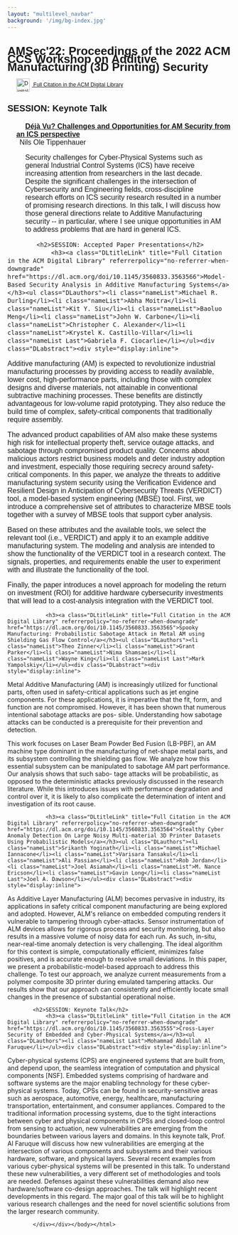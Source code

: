 ```yaml
---
layout: "multilevel_navbar"
background: '/img/bg-index.jpg'
---
```


<html xmlns:bkstg="http://www.atypon.com/backstage-ns" xmlns:urlutil="java:com.atypon.literatum.customization.UrlUtil" xmlns:pxje="java:com.atypon.frontend.services.impl.PassportXslJavaExtentions"><head><meta http-equiv="Content-Type" content="text/html; charset=UTF-8"><meta http-equiv="Content-Style-Type" content="text/css"><style type="text/css">
            #DLtoc {
            font: normal 12px/1.5em Arial, Helvetica, sans-serif;
            }

            #DLheader {
            }
            #DLheader h1 {
            font-size:26px;
            }

            #DLcontent {
            font-size:16px;
            }
            #DLcontent h2 {
            font-size:20px;
            margin-bottom:5px;
            }
            #DLcontent h3 {
            font-size:16px;
            padding-left:20px;
            margin-bottom:0px;
            }

            #DLcontent ul{
            margin-top:0px;
            margin-bottom:0px;
            }

            .DLauthors li{
            display: inline;
            list-style-type: none;
            padding-right: 5px;
            }

            .DLauthors li:after{
            content:",";
            }
            .DLauthors li.nameList.Last:after{
            content:"";
            }

            .DLabstract {
            padding-left:40px;
            padding-right:20px;
            display:block;
            }

            .DLformats li{
            display: inline;
            list-style-type: none;
            padding-right: 5px;
            }

            .DLformats li:after{
            content:",";
            }
            .DLformats li.formatList.Last:after{
            content:"";
            }

            .DLlogo {
            vertical-align:middle;
            padding-right:5px;
            border:none;
            }

            .DLcitLink {
            margin-left:20px;
            }

            .DLtitleLink {
            margin-left:20px;
            }

            .DLotherLink {
            margin-left:0px;
            }

</style><title>AMSec'22: Proceedings of the 2022 ACM CCS Workshop on Additive Manufacturing (3D Printing) Security</title></head><body><div id="DLtoc"><div id="DLheader"><h1>AMSec'22: Proceedings of the 2022 ACM CCS Workshop on Additive Manufacturing (3D Printing) Security</h1><a class="DLcitLink" title="Go to the ACM Digital Library for additional information about this proceeding" referrerpolicy="no-referrer-when-downgrade" href="https://dl.acm.org/doi/proceedings/10.1145/3560833"><img class="DLlogo" alt="Digital Library logo" height="30" src="https://dl.acm.org/specs/products/acm/releasedAssets/images/footer-logo1.png">
        Full Citation in the ACM Digital Library
    </a></div><div id="DLcontent"><h2>SESSION: Keynote Talk</h2>
                <h3><a class="DLtitleLink" title="Full Citation in the ACM Digital Library" referrerpolicy="no-referrer-when-downgrade" href="https://dl.acm.org/doi/10.1145/3560833.3563556">Déjà Vu? Challenges and Opportunities for AM Security from an ICS perspective</a></h3><ul class="DLauthors"><li class="nameList Last">Nils Ole Tippenhauer</li></ul><div class="DLabstract"><div style="display:inline">
<p>Security challenges for Cyber-Physical Systems such as general Industrial Control Systems (ICS) have receive increasing attention from researchers in the last decade. Despite the significant challenges in the intersection of Cybersecurity and Engineering fields, cross-discipline research efforts on ICS security research resulted in a number of promising research directions. In this talk, I will discuss how those general directions relate to Additive Manufacturing security -- in particular, where I see unique opportunities in AM to address problems that are hard in general ICS.</p>
</div></div>

            <h2>SESSION: Accepted Paper Presentations</h2>
                <h3><a class="DLtitleLink" title="Full Citation in the ACM Digital Library" referrerpolicy="no-referrer-when-downgrade" href="https://dl.acm.org/doi/10.1145/3560833.3563566">Model-Based Security Analysis in Additive Manufacturing Systems</a></h3><ul class="DLauthors"><li class="nameList">Michael R. Durling</li><li class="nameList">Abha Moitra</li><li class="nameList">Kit Y. Siu</li><li class="nameList">Baoluo Meng</li><li class="nameList">John W. Carbone</li><li class="nameList">Christopher C. Alexander</li><li class="nameList">Krystel K. Castillo-Villar</li><li class="nameList Last">Gabriela F. Ciocarlie</li></ul><div class="DLabstract"><div style="display:inline">
<p>Additive manufacturing (AM) is expected to revolutionize industrial manufacturing processes by providing access to readily available, lower cost, high-performance parts, including those with complex designs and diverse materials, not attainable in conventional subtractive machining processes. These benefits are distinctly advantageous for low-volume rapid prototyping. They also reduce the build time of complex, safety-critical components that traditionally require assembly.</p> <p>The advanced product capabilities of AM also make these systems high risk for intellectual property theft, service outage attacks, and sabotage through compromised product quality. Concerns about malicious actors restrict business models and deter industry adoption and investment, especially those requiring secrecy around safety-critical components. In this paper, we analyze the threats to additive manufacturing system security using the Verification Evidence and Resilient Design in Anticipation of Cybersecurity Threats (VERDICT) tool, a model-based system engineering (MBSE) tool. First, we introduce a comprehensive set of attributes to characterize MBSE tools together with a survey of MBSE tools that support cyber analysis.</p> <p>Based on these attributes and the available tools, we select the relevant tool (i.e., VERDICT) and apply it to an example additive manufacturing system. The modeling and analysis are intended to show the functionality of the VERDICT tool in a research context. The signals, properties, and requirements enable the user to experiment with and illustrate the functionality of the tool.</p> <p>Finally, the paper introduces a novel approach for modeling the return on investment (ROI) for additive hardware cybersecurity investments that will lead to a cost-analysis integration with the VERDICT tool.</p>
</div></div>


                <h3><a class="DLtitleLink" title="Full Citation in the ACM Digital Library" referrerpolicy="no-referrer-when-downgrade" href="https://dl.acm.org/doi/10.1145/3560833.3563565">Spooky Manufacturing: Probabilistic Sabotage Attack in Metal AM using Shielding Gas Flow Control</a></h3><ul class="DLauthors"><li class="nameList">Theo Zinner</li><li class="nameList">Grant Parker</li><li class="nameList">Nima Shamsaei</li><li class="nameList">Wayne King</li><li class="nameList Last">Mark Yampolskiy</li></ul><div class="DLabstract"><div style="display:inline">
<p>Metal Additive Manufacturing (AM) is increasingly utilized for functional parts, often used in safety-critical applications such as jet engine components. For these applications, it is imperative that the fit, form, and function are not compromised. However, it has been shown that numerous intentional sabotage attacks are pos- sible. Understanding how sabotage attacks can be conducted is a prerequisite for their prevention and detection.</p> <p>This work focuses on Laser Beam Powder Bed Fusion (LB-PBF), an AM machine type dominant in the manufacturing of net-shape metal parts, and its subsystem controlling the shielding gas flow. We analyze how this essential subsystem can be manipulated to sabotage AM part performance. Our analysis shows that such sabo- tage attacks will be probabilistic, as opposed to the deterministic attacks previously discussed in the research literature. While this introduces issues with performance degradation and control over it, it is likely to also complicate the determination of intent and investigation of its root cause.</p>
</div></div>


                <h3><a class="DLtitleLink" title="Full Citation in the ACM Digital Library" referrerpolicy="no-referrer-when-downgrade" href="https://dl.acm.org/doi/10.1145/3560833.3563564">Stealthy Cyber Anomaly Detection On Large Noisy Multi-material 3D Printer Datasets Using Probabilistic Models</a></h3><ul class="DLauthors"><li class="nameList">Srikanth Yoginath</li><li class="nameList">Michael Iannacone</li><li class="nameList">Varisara Tansakul</li><li class="nameList">Ali Passian</li><li class="nameList">Rob Jordan</li><li class="nameList">Joel Asiamah</li><li class="nameList">M. Nance Ericson</li><li class="nameList">Gavin Long</li><li class="nameList Last">Joel A. Dawson</li></ul><div class="DLabstract"><div style="display:inline">
<p>As Additive Layer Manufacturing (ALM) becomes pervasive in industry, its applications in safety critical component manufacturing are being explored and adopted. However, ALM's reliance on embedded computing renders it vulnerable to tampering through cyber-attacks. Sensor instrumentation of ALM devices allows for rigorous process and security monitoring, but also results in a massive volume of noisy data for each run. As such, in-situ, near-real-time anomaly detection is very challenging. The ideal algorithm for this context is simple, computationally efficient, minimizes false positives, and is accurate enough to resolve small deviations. In this paper, we present a probabilistic-model-based approach to address this challenge. To test our approach, we analyze current measurements from a polymer composite 3D printer during emulated tampering attacks. Our results show that our approach can consistently and efficiently locate small changes in the presence of substantial operational noise.</p>
</div></div>

            <h2>SESSION: Keynote Talk</h2>
                <h3><a class="DLtitleLink" title="Full Citation in the ACM Digital Library" referrerpolicy="no-referrer-when-downgrade" href="https://dl.acm.org/doi/10.1145/3560833.3563555">Cross-Layer Security of Embedded and Cyber-Physical Systems</a></h3><ul class="DLauthors"><li class="nameList Last">Mohammad Abdullah Al Faruque</li></ul><div class="DLabstract"><div style="display:inline">
<p>Cyber-physical systems (CPS) are engineered systems that are built from, and depend upon, the seamless integration of computation and physical components [NSF]. Embedded systems comprising of hardware and software systems are the major enabling technology for these cyber-physical systems. Today, CPSs can be found in security-sensitive areas such as aerospace, automotive, energy, healthcare, manufacturing transportation, entertainment, and consumer appliances. Compared to the traditional information processing systems, due to the tight interactions between cyber and physical components in CPSs and closed-loop control from sensing to actuation, new vulnerabilities are emerging from the boundaries between various layers and domains. In this keynote talk, Prof. Al Faruque will discuss how new vulnerabilities are emerging at the intersection of various components and subsystems and their various hardware, software, and physical layers. Several recent examples from various cyber-physical systems will be presented in this talk. To understand these new vulnerabilities, a very different set of methodologies and tools are needed. Defenses against these vulnerabilities demand also new hardware/software co-design approaches. The talk will highlight recent developments in this regard. The major goal of this talk will be to highlight various research challenges and the need for novel scientific solutions from the larger research community.</p>
</div></div>

            </div></div></body></html>
